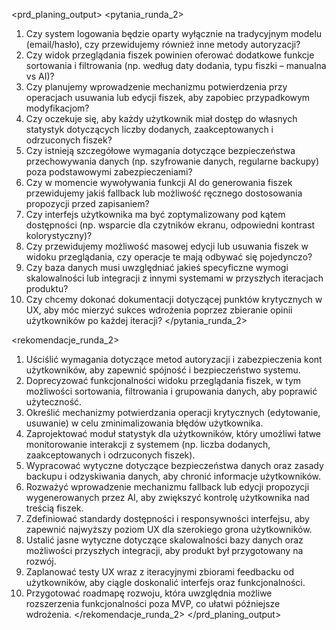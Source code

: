 <prd_planing_output>
<pytania_runda_2>
1. Czy system logowania będzie oparty wyłącznie na tradycyjnym modelu (email/hasło), czy przewidujemy również inne metody autoryzacji?
2. Czy widok przeglądania fiszek powinien oferować dodatkowe funkcje sortowania i filtrowania (np. według daty dodania, typu fiszki – manualna vs AI)?
3. Czy planujemy wprowadzenie mechanizmu potwierdzenia przy operacjach usuwania lub edycji fiszek, aby zapobiec przypadkowym modyfikacjom?
4. Czy oczekuje się, aby każdy użytkownik miał dostęp do własnych statystyk dotyczących liczby dodanych, zaakceptowanych i odrzuconych fiszek?
5. Czy istnieją szczegółowe wymagania dotyczące bezpieczeństwa przechowywania danych (np. szyfrowanie danych, regularne backupy) poza podstawowymi zabezpieczeniami?
6. Czy w momencie wywoływania funkcji AI do generowania fiszek przewidujemy jakiś fallback lub możliwość ręcznego dostosowania propozycji przed zapisaniem?
7. Czy interfejs użytkownika ma być zoptymalizowany pod kątem dostępności (np. wsparcie dla czytników ekranu, odpowiedni kontrast kolorystyczny)?
8. Czy przewidujemy możliwość masowej edycji lub usuwania fiszek w widoku przeglądania, czy operacje te mają odbywać się pojedynczo?
9. Czy baza danych musi uwzględniać jakieś specyficzne wymogi skalowalności lub integracji z innymi systemami w przyszłych iteracjach produktu?
10. Czy chcemy dokonać dokumentacji dotyczącej punktów krytycznych w UX, aby móc mierzyć sukces wdrożenia poprzez zbieranie opinii użytkowników po każdej iteracji?
</pytania_runda_2>

<rekomendacje_runda_2>
1. Uściślić wymagania dotyczące metod autoryzacji i zabezpieczenia kont użytkowników, aby zapewnić spójność i bezpieczeństwo systemu.
2. Doprecyzować funkcjonalności widoku przeglądania fiszek, w tym możliwości sortowania, filtrowania i grupowania danych, aby poprawić użyteczność.
3. Określić mechanizmy potwierdzania operacji krytycznych (edytowanie, usuwanie) w celu zminimalizowania błędów użytkownika.
4. Zaprojektować moduł statystyk dla użytkowników, który umożliwi łatwe monitorowanie interakcji z systemem (np. liczba dodanych, zaakceptowanych i odrzuconych fiszek).
5. Wypracować wytyczne dotyczące bezpieczeństwa danych oraz zasady backupu i odzyskiwania danych, aby chronić informacje użytkowników.
6. Rozważyć wprowadzenie mechanizmu fallback lub edycji propozycji wygenerowanych przez AI, aby zwiększyć kontrolę użytkownika nad treścią fiszek.
7. Zdefiniować standardy dostępności i responsywności interfejsu, aby zapewnić najwyższy poziom UX dla szerokiego grona użytkowników.
8. Ustalić jasne wytyczne dotyczące skalowalności bazy danych oraz możliwości przyszłych integracji, aby produkt był przygotowany na rozwój.
9. Zaplanować testy UX wraz z iteracyjnymi zbiorami feedbacku od użytkowników, aby ciągle doskonalić interfejs oraz funkcjonalności.
10. Przygotować roadmapę rozwoju, która uwzględnia możliwe rozszerzenia funkcjonalności poza MVP, co ułatwi późniejsze wdrożenia.
</rekomendacje_runda_2>
</prd_planing_output>
